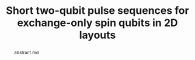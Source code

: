 ---
title: "Short two-qubit pulse sequences for exchange-only spin qubits in 2D layouts"
layout: project
publisher: (under review)
image: /assets/img/projects/eo_pulses/hero.png
abstract: abstract.md
items:
  - name: ".pdf"
    link: /assets/papers/chadwick_short_2024.pdf
  - name: "arXiv"
    link: https://arxiv.org/abs/2412.14918
  - name: "data"
    link: https://zenodo.org/records/14518251
authors:
  - name: "Jason D. Chadwick"
    link: https://www.jason-chadwick.com/
    affiliation: University of Chicago
  - name: "Gian Giacomo Guerreschi"
    link: https://scholar.google.com/citations?user=MMTXsWgAAAAJ
    affiliation: Intel Corporation
  - name: "Florian Luthi"
    link: https://scholar.google.co.il/citations?user=V-t42SoAAAAJ&hl=en
    affiliation: Intel Corporation
  - name: "Mateusz T. Mądzik"
    link: https://scholar.google.com/citations?user=kY0MO7kAAAAJ
    affiliation: Intel Corporation
  - name: "Fahd A. Mohiyaddin"
    link: https://scholar.google.com.au/citations?user=g6aC0TAAAAAJ&hl=en
    affiliation: Intel Corporation
  - name: "Prithviraj Prabhu"
    link: https://scholar.google.com/citations?user=sVvjEcIAAAAJ
    affiliation: Intel Corporation
  - name: "Albert T. Schmitz"
    link: https://www.linkedin.com/in/albert-t-schmitz-phd-17419873
    affiliation: Intel Corporation
  - name: "Andrew Litteken"
    link: http://andrewlitteken.com/
    affiliation: Intel Corporation
  - name: "Shavindra Premaratne"
    link: https://scholar.google.com/citations?user=TxvSqzYAAAAJ
    affiliation: Intel Corporation
  - name: "Nathaniel C. Bishop"
    link: https://scholar.google.com/citations?user=F-ikfIAAAAAJ
    affiliation: Intel Corporation
  - name: "Anne Y. Matsuura"
    link: https://scholar.google.com/citations?user=B4qMgvcAAAAJ&hl=en
    affiliation: Intel Corporation
  - name: "James S. Clarke"
    link: https://www.linkedin.com/in/james-clarke-a343b77/
    affiliation: Intel Corporation
    last: true
figures:
  - file: /assets/img/projects/eo_pulses/01_cx.png
    caption: 01_cx.md
    width: 50%
  - file: /assets/img/projects/eo_pulses/03_optimization.png
    caption: 03_optimization.md
    width: 100%
  - file: /assets/img/projects/eo_pulses/04_cx_results.png
    caption: 04_cx_results.md
    width: 100%
  - file: /assets/img/projects/eo_pulses/06_permutations.png
    caption: 06_permutations.md
    width: 100%
  - file: /assets/img/projects/eo_pulses/08_layouts.png
    caption: 08_layouts.md
    width: 100%
  - file: /assets/img/projects/eo_pulses/09_pulses_per_cx.png
    caption: 09_pulses_per_cx.md
    width: 50%
  - file: /assets/img/projects/eo_pulses/10_schedule_lengths.png
    caption: 10_schedule_lengths.md
  - file: /assets/img/projects/eo_pulses/11_teraquop.png
    caption: 11_teraquop.md
contributions:
  - "Developed efficient method of mapping EO pulse sequences to novel dot connectivities. Generated pulse sequences for 450 dot connectivities and ."
  - "Concieved of novel up-to-spin-permutations optimization."
  - "Worked with hardware and software teams at Intel to integrate pulse library into software stack (wrote portable PulseLibrarian files in C++ and Python)."
  - "Wrote quantum circuit -> pulse sequence compiler to test effectiveness of pulse sequences for real applications."
  - "Ran simulations of quantum error correction on different hardware layouts and compared resource estimates."
  - "Wrote and revised manuscript."
thingslearned:
  - short: "Cross-team collaboration"
    long: "I had the opportunity to work with and learn from many researchers across different hardware and software teams, and this experience improved my ability to see a project from different perspectives and to communicate with a wide range of experts. It was cool working on a project that many people on different teams were interested in."
  - short: "Industry software standards"
    long: "As part of this work, I created portable PulseLibrarian scripts in Python and C++ that were integrated into various parts of the Intel quantum stack."
  - short: "Presenting work in an industry setting"
    long: "I learned valuable skills about how to present work and results to higher-ups in an industry setting; the exercise of extracting the *impact* of each discovery or result is very useful for guiding the work. \"Why should others care about this result?\""
  - short: "Metric of impact"
    long: "\"The way we evaluate impact on our team is by asking, 'Who changed their plans after seeing your result?'\" I found this a neat way to look at the work I do, and to motivate and guide my future projects."
---